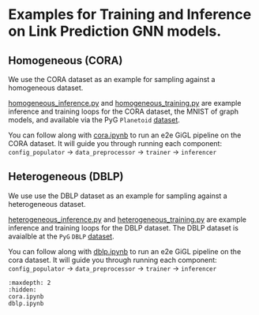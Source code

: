 # Examples for Training and Inference on Link Prediction GNN models.

## Homogeneous (CORA)

We use the CORA dataset as an example for sampling against a homogeneous dataset.

[homogeneous_inference.py](./homogeneous_inference.py) and [homogeneous_training.py](./homogeneous_training.py) are example inference and training loops for the CORA dataset, the MNIST of
graph models, and available via the PyG `Planetoid`
[dataset](https://pytorch-geometric.readthedocs.io/en/2.5.2/generated/torch_geometric.datasets.Planetoid.html#torch_geometric.datasets.Planetoid).

You can follow along with [cora.ipynb](./cora.ipynb) to run an e2e GiGL pipeline on the CORA dataset. It will guide you
through running each component: `config_populator` -> `data_preprocessor` -> `trainer` -> `inferencer`

## Heterogeneous (DBLP)

We use use the DBLP dataset as an example for sampling against a heterogeneous dataset.

[heterogeneous_inference.py](./heterogeneous_inference.py) and [heterogeneous_training.py](./heterogeneous_training.py) are example inference and training loops for the DBLP dataset. The DBLP dataset is avaialble at the `PyG` `DBLP` [dataset](https://pytorch-geometric.readthedocs.io/en/2.5.2/generated/torch_geometric.datasets.DBLP.html#torch_geometric.datasets.DBLP).

You can follow along with [dblp.ipynb](./dblp.ipynb) to run an e2e GiGL pipeline on the cora dataset.
It will guide you
through running each component: `config_populator` -> `data_preprocessor` -> `trainer` -> `inferencer`

```{toctree}
:maxdepth: 2
:hidden:
cora.ipynb
dblp.ipynb
```
